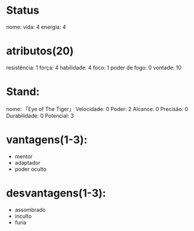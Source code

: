 # Status
nome:
vida: 4
energia: 4

# atributos(20)
resistência: 1
força: 4
habilidade: 4
foco: 1
poder de fogo: 0
vontade: 10

# Stand:
nome: 「Eye of The Tiger」
Velocidade: 0
Poder: 2
Alcance: 0
Precisão: 0
Durabilidade: 0
Potencial: 3

# vantagens(1-3):
- mentor
- adaptador
- poder oculto

# desvantagens(1-3):
- assombrado
- inculto
- furia